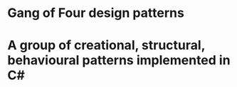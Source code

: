 
# Gang of Four design patterns 
# A group of creational, structural, behavioural patterns implemented in C\#